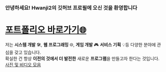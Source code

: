### 안녕하세요! Hwanji2의 깃허브 프로필에 오신 것을 환영합니다

# [포트폴리오 바로가기🌐](https://hwanji2.github.io/site/)

저는 **시스템 개발** 🛠️, **웹 프로그래밍** 🌐, **게임 개발** 🎮
**서비스 기획** 💡등 다양한 분야에 관심을 갖고 있습니다.<br>확실한 건
항상 **이전의 것에서 더 발전한** 새로운 **프로그램**을 만들고자 한다는 것입니다.
[사진 및 비디오 모음](https://eminent-carrot-e9d.notion.site/17a51bc8e7df8024af80e7d1891518dd?pvs=4)

